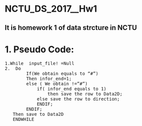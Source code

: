  NCTU_DS_2017__Hw1
=====================
It is  homework 1 of data strcture  in NCTU
----------------
# 1.	Pseudo Code:
<pre>
1.While  input_file! =Null      
2.	Do 
		If(We obtain equals to “#”)
		Then infor_end=1;
		else ( We obtain !=”#”)
			if( infor_end equals to 1)
				then save the row to Data2D;
			else save the row to direction;
			ENDIF;
		ENDIF;
   Then save to Data2D   
   ENDWHILE

</pre>


